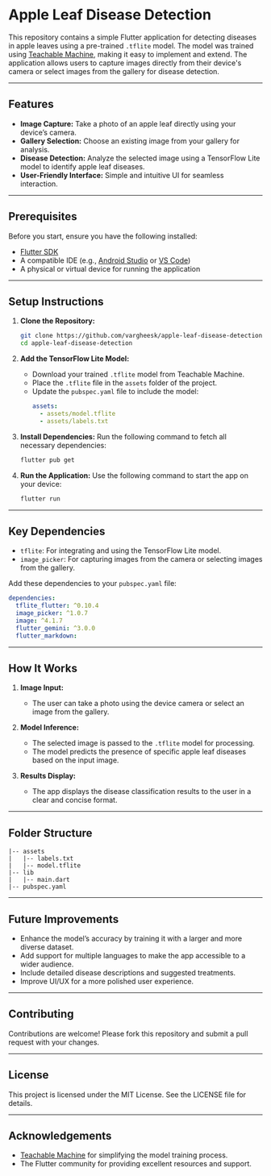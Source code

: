 # Apple Leaf Disease Detection

This repository contains a simple Flutter application for detecting diseases in apple leaves using a pre-trained `.tflite` model. The model was trained using [Teachable Machine](https://teachablemachine.withgoogle.com/), making it easy to implement and extend. The application allows users to capture images directly from their device's camera or select images from the gallery for disease detection.

---

## Features

- **Image Capture:** Take a photo of an apple leaf directly using your device’s camera.
- **Gallery Selection:** Choose an existing image from your gallery for analysis.
- **Disease Detection:** Analyze the selected image using a TensorFlow Lite model to identify apple leaf diseases.
- **User-Friendly Interface:** Simple and intuitive UI for seamless interaction.

---

## Prerequisites

Before you start, ensure you have the following installed:

- [Flutter SDK](https://flutter.dev/docs/get-started/install)
- A compatible IDE (e.g., [Android Studio](https://developer.android.com/studio) or [VS Code](https://code.visualstudio.com/))
- A physical or virtual device for running the application

---

## Setup Instructions

1. **Clone the Repository:**
   ```bash
   git clone https://github.com/vargheesk/apple-leaf-disease-detection.git
   cd apple-leaf-disease-detection
   ```

2. **Add the TensorFlow Lite Model:**
   - Download your trained `.tflite` model from Teachable Machine.
   - Place the `.tflite` file in the `assets` folder of the project.
   - Update the `pubspec.yaml` file to include the model:
     ```yaml
     assets:
       - assets/model.tflite
       - assets/labels.txt
     ```

3. **Install Dependencies:**
   Run the following command to fetch all necessary dependencies:
   ```bash
   flutter pub get
   ```

4. **Run the Application:**
   Use the following command to start the app on your device:
   ```bash
   flutter run
   ```

---

## Key Dependencies

- `tflite`: For integrating and using the TensorFlow Lite model.
- `image_picker`: For capturing images from the camera or selecting images from the gallery.

Add these dependencies to your `pubspec.yaml` file:
```yaml
dependencies:
  tflite_flutter: ^0.10.4
  image_picker: ^1.0.7
  image: ^4.1.7
  flutter_gemini: ^3.0.0
  flutter_markdown:
```

---

## How It Works

1. **Image Input:**
   - The user can take a photo using the device camera or select an image from the gallery.

2. **Model Inference:**
   - The selected image is passed to the `.tflite` model for processing.
   - The model predicts the presence of specific apple leaf diseases based on the input image.

3. **Results Display:**
   - The app displays the disease classification results to the user in a clear and concise format.

---

## Folder Structure

```
|-- assets
|   |-- labels.txt
|   |-- model.tflite
|-- lib
|   |-- main.dart
|-- pubspec.yaml
```

---

## Future Improvements

- Enhance the model’s accuracy by training it with a larger and more diverse dataset.
- Add support for multiple languages to make the app accessible to a wider audience.
- Include detailed disease descriptions and suggested treatments.
- Improve UI/UX for a more polished user experience.

---

## Contributing

Contributions are welcome! Please fork this repository and submit a pull request with your changes.

---

## License

This project is licensed under the MIT License. See the LICENSE file for details.

---

## Acknowledgements

- [Teachable Machine](https://teachablemachine.withgoogle.com/) for simplifying the model training process.
- The Flutter community for providing excellent resources and support.

